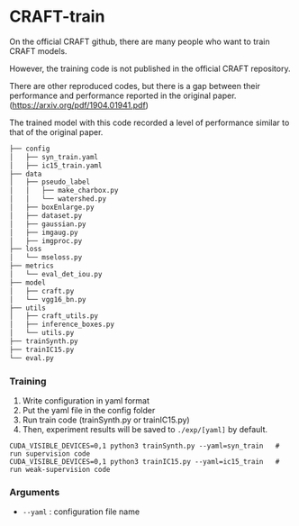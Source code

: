 # CRAFT-train
On the official CRAFT github, there are many people who want to train CRAFT models. 

However, the training code is not published in the official CRAFT repository. 

There are other reproduced codes, but there is a gap between their performance and performance reported in the original paper. (https://arxiv.org/pdf/1904.01941.pdf) 

The trained model with this code recorded a level of performance similar to that of the original paper.

```bash
├── config
│   ├── syn_train.yaml
│   ├── ic15_train.yaml
├── data
│   ├── pseudo_label
│   │   ├── make_charbox.py
│   │   └── watershed.py
│   ├── boxEnlarge.py
│   ├── dataset.py
│   ├── gaussian.py
│   ├── imgaug.py
│   ├── imgproc.py
├── loss
│   └── mseloss.py
├── metrics
│   └── eval_det_iou.py
├── model
│   ├── craft.py
│   └── vgg16_bn.py
├── utils
│   ├── craft_utils.py
│   ├── inference_boxes.py
│   └── utils.py
├── trainSynth.py
├── trainIC15.py
└── eval.py
```

### Training

1. Write configuration in yaml format
2. Put the yaml file in the config folder
3. Run train code (trainSynth.py or trainIC15.py)
4. Then, experiment results will be saved to ```./exp/[yaml]``` by default.

```
CUDA_VISIBLE_DEVICES=0,1 python3 trainSynth.py --yaml=syn_train   # run supervision code
CUDA_VISIBLE_DEVICES=0,1 python3 trainIC15.py --yaml=ic15_train   # run weak-supervision code
```

### Arguments
* ```--yaml``` : configuration file name
